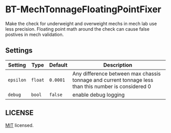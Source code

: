 # BT-MechTonnageFloatingPointFixer

Make the check for underweight and overweight mechs in mech lab use less precision. Floating point math around the check can cause false postives in mech validation.

## Settings

Setting | Type | Default | Description
--- | --- | --- | ---
`epsilon` | `float` | `0.0001` | Any difference between max chassis tonnage and current tonnage less than this number is considered 0
`debug` | `bool` | `false` | enable debug logging

## LICENSE

[MIT](LICENSE) licensed.